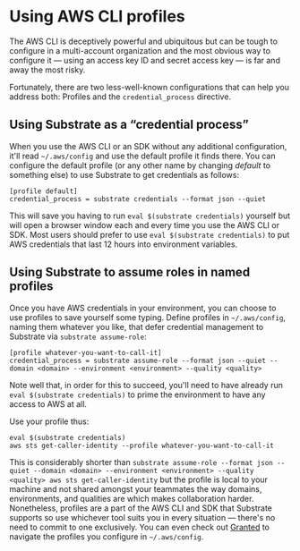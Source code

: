 # Using AWS CLI profiles

The AWS CLI is deceptively powerful and ubiquitous but can be tough to configure in a multi-account organization and the most obvious way to configure it — using an access key ID and secret access key — is far and away the most risky.

Fortunately, there are two less-well-known configurations that can help you address both: Profiles and the `credential_process` directive.

## Using Substrate as a “credential process”

When you use the AWS CLI or an SDK without any additional configuration, it'll read `~/.aws/config` and use the default profile it finds there. You can configure the default profile (or any other name by changing _default_ to something else) to use Substrate to get credentials as follows:

```
[profile default]
credential_process = substrate credentials --format json --quiet
```

This will save you having to run `eval $(substrate credentials)` yourself but will open a browser window each and every time you use the AWS CLI or SDK. Most users should prefer to use `eval $(substrate credentials)` to put AWS credentials that last 12 hours into environment variables.

## Using Substrate to assume roles in named profiles

Once you have AWS credentials in your environment, you can choose to use profiles to save yourself some typing. Define profiles in `~/.aws/config`, naming them whatever you like, that defer credential management to Substrate via `substrate assume-role`:

```
[profile whatever-you-want-to-call-it]
credential_process = substrate assume-role --format json --quiet --domain <domain> --environment <environment> --quality <quality>
```

Note well that, in order for this to succeed, you'll need to have already run `eval $(substrate credentials)` to prime the environment to have any access to AWS at all.

Use your profile thus:

```shell-session
eval $(substrate credentials)
aws sts get-caller-identity --profile whatever-you-want-to-call-it
```

This is considerably shorter than `substrate assume-role --format json --quiet --domain <domain> --environment <environment> --quality <quality> aws sts get-caller-identity` but the profile is local to your machine and not shared amongst your teammates the way domains, environments, and qualities are which makes collaboration harder. Nonetheless, profiles are a part of the AWS CLI and SDK that Substrate supports so use whichever tool suits you in every situation — there's no need to commit to one exclusively. You can even check out [Granted](https://granted.dev/) to navigate the profiles you configure in `~/.aws/config`.
